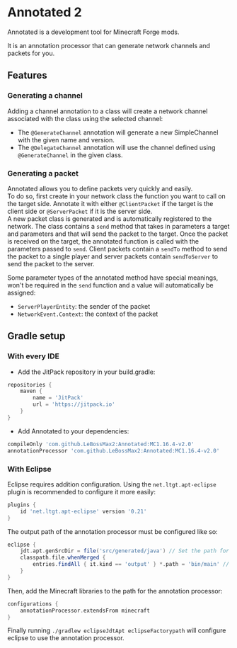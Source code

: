 # Annotated 2
Annotated is a development tool for Minecraft Forge mods.

It is an annotation processor that can generate network channels and packets for you.

## Features

### Generating a channel

Adding a channel annotation to a class will create a network channel associated with the class using the selected channel:  
* The ``@GenerateChannel`` annotation will generate a new SimpleChannel with the given name and version.
* The ``@DelegateChannel`` annotation will use the channel defined using ``@GenerateChannel`` in the given class.

### Generating a packet

Annotated allows you to define packets very quickly and easily.  
To do so, first create in your network class the function you want to call on the target side.
Annotate it with either ``@ClientPacket`` if the target is the client side or ``@ServerPacket`` if it is the server side.  
A new packet class is generated and is automatically registered to the network.
The class contains a ``send`` method that takes in parameters a target and parameters and that will send the packet to the target. Once the packet is received on the target, the annotated function is called with the parameters passed to ``send``.
Client packets contain a ``sendTo`` method to send the packet to a single player and server packets contain ``sendToServer`` to send the packet to the server.

Some parameter types of the annotated method have special meanings, won't be required in the ``send`` function and a value will automatically be assigned:  
* ``ServerPlayerEntity``: the sender of the packet
* ``NetworkEvent.Context``: the context of the packet

## Gradle setup

### With every IDE

* Add the JitPack repository in your build.gradle:

```groovy
repositories {
    maven {
        name = 'JitPack'
        url = 'https://jitpack.io'
    }
}
```

* Add Annotated to your dependencies:

```groovy
compileOnly 'com.github.LeBossMax2:Annotated:MC1.16.4-v2.0'
annotationProcessor 'com.github.LeBossMax2:Annotated:MC1.16.4-v2.0'
```

### With Eclipse

Eclipse requires addition configuration. Using the ``net.ltgt.apt-eclipse`` plugin is recommended to configure it more easily:

```groovy
plugins {
    id 'net.ltgt.apt-eclipse' version '0.21'
}
```

The output path of the annotation processor must be configured like so:

```groovy
eclipse {
	jdt.apt.genSrcDir = file('src/generated/java') // Set the path for the generated source code (optional)
	classpath.file.whenMerged {
		entries.findAll { it.kind == 'output' } *.path = 'bin/main' // Set the path for the generated classes to be accessible by Forge
	}
}
```

Then, add the Minecraft libraries to the path for the annotation processor:

```groovy
configurations {
    annotationProcessor.extendsFrom minecraft
}
```

Finally running ``./gradlew eclipseJdtApt eclipseFactorypath`` will configure eclipse to use the annotation processor.
